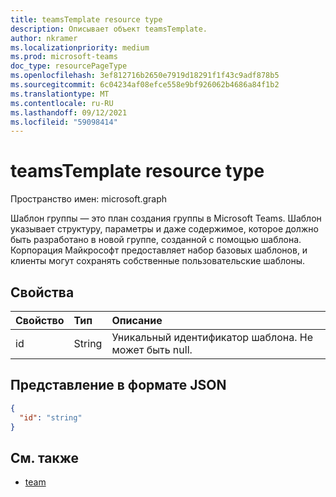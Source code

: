 ```yaml
---
title: teamsTemplate resource type
description: Описывает объект teamsTemplate.
author: nkramer
ms.localizationpriority: medium
ms.prod: microsoft-teams
doc_type: resourcePageType
ms.openlocfilehash: 3ef812716b2650e7919d18291f1f43c9adf878b5
ms.sourcegitcommit: 6c04234af08efce558e9bf926062b4686a84f1b2
ms.translationtype: MT
ms.contentlocale: ru-RU
ms.lasthandoff: 09/12/2021
ms.locfileid: "59098414"
---
```

# <a name="teamstemplate-resource-type"></a>teamsTemplate resource type

Пространство имен: microsoft.graph

Шаблон группы — это план [](../resources/team.md) создания группы в Microsoft Teams. Шаблон указывает структуру, параметры и даже содержимое, которое должно быть разработано в новой группе, созданной с помощью шаблона. Корпорация Майкрософт предоставляет набор базовых шаблонов, и клиенты могут сохранять собственные пользовательские шаблоны.

## <a name="properties"></a>Свойства

| Свойство            | Тип     | Описание |
|:------------------- |:-------- |:----------- |
| id                  | String   | Уникальный идентификатор шаблона. Не может быть null. |

## <a name="json-representation"></a>Представление в формате JSON

<!-- {
  "blockType": "resource",
  "@odata.type": "microsoft.graph.teamsTemplate",
  "baseType": "microsoft.graph.entity"
}-->

```json
{
  "id": "string"
}
```

## <a name="see-also"></a>См. также

- [team](team.md)


